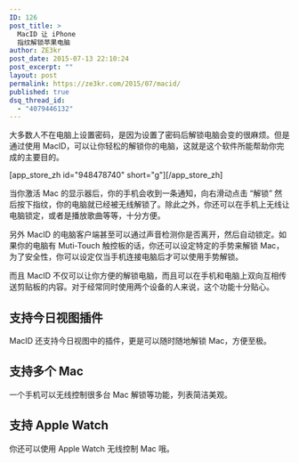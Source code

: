 ```yaml
---
ID: 126
post_title: >
  MacID 让 iPhone
  指纹解锁苹果电脑
author: ZE3kr
post_date: 2015-07-13 22:10:24
post_excerpt: ""
layout: post
permalink: https://ze3kr.com/2015/07/macid/
published: true
dsq_thread_id:
  - "4079446132"
---
```

大多数人不在电脑上设置密码，是因为设置了密码后解锁电脑会变的很麻烦。但是通过使用 MacID，可以让你轻松的解锁你的电脑，这就是这个软件所能帮助你完成的主要目的。

[app_store_zh id="948478740" short="g"][/app_store_zh]

当你激活 Mac 的显示器后，你的手机会收到一条通知，向右滑动点击 “解锁” 然后按下指纹，你的电脑就<!--more-->已经被无线解锁了。除此之外，你还可以在手机上无线让电脑锁定，或者是播放歌曲等等，十分方便。

另外 MacID 的电脑客户端甚至可以通过声音检测你是否离开，然后自动锁定。如果你的电脑有 Muti-Touch 触控板的话，你还可以设定特定的手势来解锁 Mac，为了安全性，你可以设定仅当手机连接电脑后才可以使用手势解锁。

而且 MacID 不仅可以让你方便的解锁电脑，而且可以在手机和电脑上双向互相传送剪贴板的内容。对于经常同时使用两个设备的人来说，这个功能十分贴心。

<h2>支持今日视图插件</h2>

MacID 还支持今日视图中的插件，更是可以随时随地解锁 Mac，方便至极。

<h2>支持多个 Mac</h2>

一个手机可以无线控制很多台 Mac 解锁等功能，列表简洁美观。

<h2>支持 Apple Watch</h2>

你还可以使用 Apple Watch 无线控制 Mac 哦。
